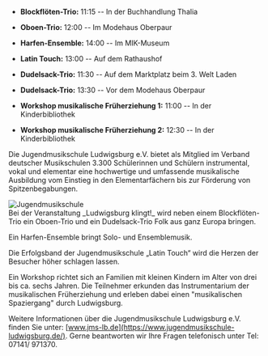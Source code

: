 - __Blockflöten-Trio:__ 11:15 -- In der Buchhandlung Thalia
- __Oboen-Trio:__ 12:00 -- Im Modehaus Oberpaur
- __Harfen-Ensemble:__ 14:00 -- Im MIK-Museum
- __Latin Touch:__  13:00 -- Auf dem Rathaushof
- __Dudelsack-Trio:__ 11:30 -- Auf dem Marktplatz beim 3. Welt Laden
- __Dudelsack-Trio:__ 13:30 -- Vor dem Modehaus Oberpaur

- __Workshop musikalische Früherziehung 1:__ 11:00 -- In der Kinderbibliothek
- __Workshop musikalische Früherziehung 2:__ 12:30 -- In der Kinderbibliothek

Die Jugendmusikschule Ludwigsburg e.V. bietet als Mitglied im Verband deutscher Musikschulen 3.300 Schülerinnen und
Schülern instrumental, vokal und elementar eine hochwertige und umfassende musikalische Ausbildung vom Einstieg in den
Elementarfächern bis zur Förderung von Spitzenbegabungen.

<div class="row">
   <div class="col-md-5">
    <img src="{% link assets/img/teilnehmer/jms.jpg %}" alt="Jugendmusikschule" 
         class="img-fluid"> 
   </div>
   <div class="col" markdown="1">
Bei der Veranstaltung _Ludwigsburg klingt!_ wird neben einem Blockflöten-Trio ein Oboen-Trio und
ein Dudelsack-Trio Folk aus ganz Europa bringen.

Ein Harfen-Ensemble bringt Solo- und Ensemblemusik.

Die Erfolgsband der Jugendmusikschule „Latin Touch“ wird die Herzen der Besucher höher schlagen lassen.

Ein Workshop richtet sich an Familien mit kleinen Kindern im Alter von drei bis ca. sechs Jahren. Die Teilnehmer
erkunden das Instrumentarium der musikalischen Früherziehung und erleben dabei einen "musikalischen Spaziergang" durch
Ludwigsburg.

Weitere Informationen über die Jugendmusikschule Ludwigsburg e.V. finden Sie
unter: [www.jms-lb.de](https://www.jugendmusikschule-ludwigsburg.de/). Gerne beantworten wir Ihre Fragen telefonisch
unter Tel: 07141/ 971370.
</div>
</div>

